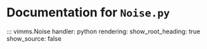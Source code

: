 # Documentation for `Noise.py`

::: vimms.Noise
    handler: python
    rendering:
      show_root_heading: true
      show_source: false